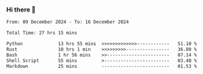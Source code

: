 ### Hi there 👋

<!--
**ututono/ututono** is a ✨ _special_ ✨ repository because its `README.md` (this file) appears on your GitHub profile.

Here are some ideas to get you started:

- 🔭 I’m currently working on ...
- 🌱 I’m currently learning ...
- 👯 I’m looking to collaborate on ...
- 🤔 I’m looking for help with ...
- 💬 Ask me about ...
- 📫 How to reach me: ...
- 😄 Pronouns: ...
- ⚡ Fun fact: ...
-->



<!--START_SECTION:waka-->

```txt
From: 09 December 2024 - To: 16 December 2024

Total Time: 27 hrs 15 mins

Python             13 hrs 55 mins  >>>>>>>>>>>>>------------   51.10 %
Rust               10 hrs 1 min    >>>>>>>>>----------------   36.80 %
Bash               1 hr 56 mins    >>-----------------------   07.14 %
Shell Script       55 mins         >------------------------   03.40 %
Markdown           25 mins         -------------------------   01.53 %
```

<!--END_SECTION:waka-->
